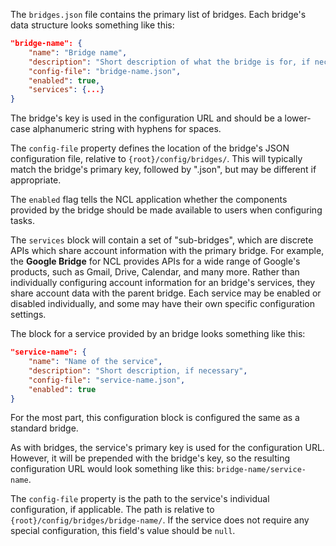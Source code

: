 The `bridges.json` file contains the primary list of bridges. Each bridge's data structure looks something like this:

```json
"bridge-name": {
    "name": "Bridge name",
    "description": "Short description of what the bridge is for, if necessary.",
    "config-file": "bridge-name.json",
    "enabled": true,
    "services": {...}
}
```

The bridge's key is used in the configuration URL and should be a lower-case alphanumeric string with hyphens for spaces.

The `config-file` property defines the location of the bridge's JSON configuration file, relative to `{root}/config/bridges/`. This will typically match the bridge's primary key, followed by ".json", but may be different if appropriate.

The `enabled` flag tells the NCL application whether the components provided by the bridge should be made available to users when configuring tasks.

The `services` block will contain a set of "sub-bridges", which are discrete APIs which share account information with the primary bridge. For example, the **Google Bridge** for NCL provides APIs for a wide range of Google's products, such as Gmail, Drive, Calendar, and many more. Rather than individually configuring account information for an bridge's services, they share account data with the parent bridge. Each service may be enabled or disabled individually, and some may have their own specific configuration settings.

The block for a service provided by an bridge looks something like this:

```json
"service-name": {
    "name": "Name of the service",
    "description": "Short description, if necessary",
    "config-file": "service-name.json",
    "enabled": true
}
```

For the most part, this configuration block is configured the same as a standard bridge.

As with bridges, the service's primary key is used for the configuration URL. However, it will be prepended with the bridge's key, so the resulting configuration URL would look something like this: `bridge-name/service-name`.

The `config-file` property is the path to the service's individual configuration, if applicable. The path is relative to `{root}/config/bridges/bridge-name/`. If the service does not require any special configuration, this field's value should be `null`.
